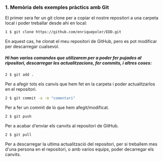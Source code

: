 ### 1. Memòria dels exemples pràctics amb Git

El primer sera fer un git clone per a copiar el nostre repositori a una carpeta local i poder treballar desde ahi en local:
```bash
1 $ git clone https://github.com/enriquepoler/EDD.git
```
En aquest cas, he clonat el meu repositori de GitHub, pero es pot modificar per descarregar cualsevol.

##### Hi han varios comandos que utilizarem per a poder fer pujades al ripositori, descarregar les actualitzacions, fer commits, i altres coses:
```bash
2 $ git add . 
```
Per a afegir tots els canvis que hem fet en la carpeta i poder actualitzarlos en el repositori.
```bash
2 $ git commit -a -m "comentari" 
```
Per a fer un commit de lo que hem afegit/modificat.
```bash
2 $ git push
```
Per a acabar d'enviar els canvits al repositori de GitHub.
```bash
2 $ git pull
```
Per a descarregar la ultima actualització del repositori, per si treballem mes d'una persona en el repositori, o amb varios equips, poder decarregar els canvits.